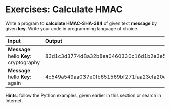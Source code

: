 # Exercises: Calculate HMAC

Write a program to **calculate HMAC-SHA-384** of given text **message** by given **key**. Write your code in programming language of choice.

| **Input** | **Output** |
| :--- | :--- |
| **Message**: hello **Key**: cryptography | 83d1c3d3774d8a32b8ea0460330c16d1b2e3e5c0ea86ccc2d70e603aa8c8151d675dfe339d83f3f495fab226795789d4 |
| **Message**: hello **Key**: again | 4c549a549aa037e0fb651569bf271faa23cfa20e8a9d21438a6ff5bf6be916bebdbaa48001e0cd6941ec74cd02be70e5 |

**Hints**: follow the Python examples, given earlier in this section or search in Internet.

